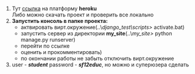 1. Тут [ссылка](https://immense-beyond-39470.herokuapp.com/) на платформу **heroku**<br>Либо можно скачать проект и проверить все локально
2. **Запустить консоль в папке проекта:**
    + актвировать вирт.окружение(..\\*django_test\\scripts>* activate.bat)
    + запустить сервер из директории **my_site**(..\\*my_site>* python manage.py runserver)
    + перейти по ссылке
    + оценить и прокомментировать)
    + по окончании работы не забыть отключить вирт.окружение
3. user - ***student*** password - ***sf12educ***, но можно и суперюзера сделать

